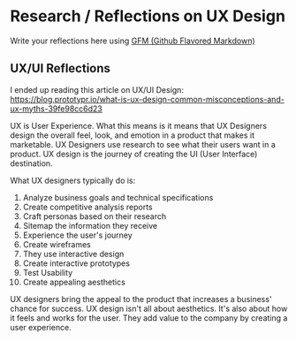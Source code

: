 # Research / Reflections on UX Design

Write your reflections here using [GFM (Github Flavored Markdown)](https://github.github.com/gfm/)


## UX/UI Reflections

I ended up reading this article on UX/UI Design: https://blog.prototypr.io/what-is-ux-design-common-misconceptions-and-ux-myths-39fe98cc6d23

UX is User Experience. What this means is it means that UX Designers design the overall feel, look, and emotion in a product that makes it marketable. UX Designers use research to see what their users want in a product. UX design is the journey of creating the UI (User Interface) destination.

What UX designers typically do is:


1. Analyze business goals and technical specifications
2. Create competitive analysis reports
3. Craft personas based on their research
4. Sitemap the information they receive
5. Experience the user's journey
6. Create wireframes
7. They use interactive design
8. Create interactive prototypes
9. Test Usability
10. Create appealing aesthetics


UX designers bring the appeal to the product that increases a business' chance for success. UX design isn't all about aesthetics. It's also about how it feels and works for the user. They add value to the company by creating a user experience. 
